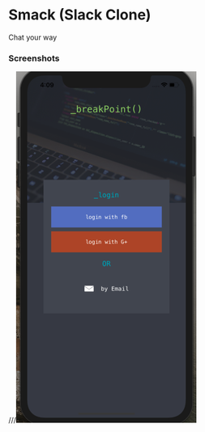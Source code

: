 # Smack (Slack Clone)
Chat your way



### Screenshots
///![](https://github.com/RamitSharma991/Smack/blob/master/Screenshot%202019-04-03%20at%204.09.19%20PM.png)
